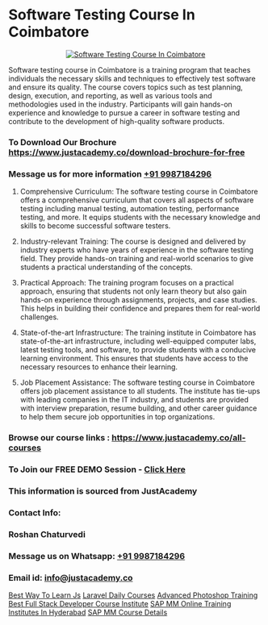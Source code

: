 # Software Testing Course In Coimbatore

<p align="center">
  <a href="https://justacademy.co/program-detail/software-testing">
    <img src="https://justacademy.co/storage2/program_images/1704700438.webp" alt="Software Testing Course In Coimbatore">
  </a>
</p>


Software testing course in Coimbatore is a training program that teaches individuals the necessary skills and techniques to effectively test software and ensure its quality. The course covers topics such as test planning, design, execution, and reporting, as well as various tools and methodologies used in the industry. Participants will gain hands-on experience and knowledge to pursue a career in software testing and contribute to the development of high-quality software products.
### To Download Our Brochure https://www.justacademy.co/download-brochure-for-free
### Message us for more information [+91 9987184296](https://api.whatsapp.com/send?phone=919987184296)
1) Comprehensive Curriculum: The software testing course in Coimbatore offers a comprehensive curriculum that covers all aspects of software testing including manual testing, automation testing, performance testing, and more. It equips students with the necessary knowledge and skills to become successful software testers.

2) Industry-relevant Training: The course is designed and delivered by industry experts who have years of experience in the software testing field. They provide hands-on training and real-world scenarios to give students a practical understanding of the concepts.

3) Practical Approach: The training program focuses on a practical approach, ensuring that students not only learn theory but also gain hands-on experience through assignments, projects, and case studies. This helps in building their confidence and prepares them for real-world challenges.

4) State-of-the-art Infrastructure: The training institute in Coimbatore has state-of-the-art infrastructure, including well-equipped computer labs, latest testing tools, and software, to provide students with a conducive learning environment. This ensures that students have access to the necessary resources to enhance their learning.

5) Job Placement Assistance: The software testing course in Coimbatore offers job placement assistance to all students. The institute has tie-ups with leading companies in the IT industry, and students are provided with interview preparation, resume building, and other career guidance to help them secure job opportunities in top organizations.

### Browse our course links : https://www.justacademy.co/all-courses 
### To Join our FREE DEMO Session - [Click Here](https://www.justacademy.co/register-for-course-demo)


### This information is sourced from JustAcademy
### Contact Info:
### Roshan Chaturvedi
### Message us on Whatsapp: [+91 9987184296](https://api.whatsapp.com/send?phone=919987184296)
### Email id: [info@justacademy.co](mailto:info@justacademy.co)
                    
[Best Way To Learn Js](https://www.linkedin.com/pulse/best-way-learn-js-justacademy-cupertino-z0xtc?trackingId=IneX%2BisQwzlz27hXfGDCnw%3D%3D&lipi=urn%3Ali%3Apage%3Ad_flagship3_company_admin%3BnS5tGyG4QnikczaDjz%2F1LQ%3D%3D)
[Laravel Daily Courses](https://www.linkedin.com/pulse/laravel-daily-courses-justacademy-beangaluru-sgzbc?trackingId=FkI%2B1mA8oat5R4%2F1L5p2eg%3D%3D&lipi=urn%3Ali%3Apage%3Ad_flagship3_company_admin%3BBUakVGECTzaHeYDngAD9NQ%3D%3D)
[Advanced Photoshop Training](https://medium.com/@abhidnya.1068/advanced-photoshop-training-26e4a2ccf65b)
[Best Full Stack Developer Course Institute](https://medium.com/@justacademytraining/best-full-stack-developer-course-institute-e1df1b70941d)
[SAP MM Online Training Institutes In Hyderabad](https://justacademyin.github.io/Articles/SAP-MM-Online-Training-Institutes-In-Hyderabad)
[SAP MM Course Details](https://justacademyin.github.io/Articles/SAP-MM-Course-Details)
